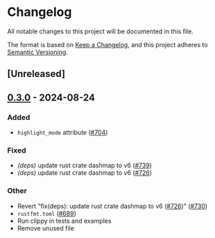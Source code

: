 # Changelog
All notable changes to this project will be documented in this file.

The format is based on [Keep a Changelog](https://keepachangelog.com/en/1.0.0/),
and this project adheres to [Semantic Versioning](https://semver.org/spec/v2.0.0.html).

## [Unreleased]

## [0.3.0](https://github.com/albinekb/freya/compare/freya-native-core-v0.2.1...freya-native-core-v0.3.0) - 2024-08-24

### Added
- `highlight_mode` attribute ([#704](https://github.com/albinekb/freya/pull/704))

### Fixed
- *(deps)* update rust crate dashmap to v6 ([#739](https://github.com/albinekb/freya/pull/739))
- *(deps)* update rust crate dashmap to v6 ([#726](https://github.com/albinekb/freya/pull/726))

### Other
- Revert "fix(deps): update rust crate dashmap to v6 ([#726](https://github.com/albinekb/freya/pull/726))" ([#730](https://github.com/albinekb/freya/pull/730))
- `rustfmt.toml` ([#689](https://github.com/albinekb/freya/pull/689))
- Run clippy in tests and examples
- Remove unused file
